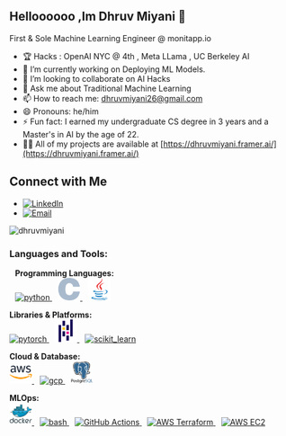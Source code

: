 ## Helloooooo ,Im Dhruv Miyani 👋

First & Sole Machine Learning Engineer @ monitapp.io 
- 🏆   Hacks : OpenAI NYC @ 4th , Meta LLama , UC Berkeley AI
- 🔭 I’m currently working on           Deploying ML Models.
- 👯 I’m looking to collaborate on AI Hacks
- 💬 Ask me about   Traditional Machine Learning  
- 📫 How to reach me:     dhruvmiyani26@gmail.com
- 😄 Pronouns:  he/him 
- ⚡ Fun fact: I earned my undergraduate CS degree in 3 years and a Master's in AI by the age of 22.
-  👨‍💻 All of my projects are available at [https://dhruvmiyani.framer.ai/](https://dhruvmiyani.framer.ai/)

###

## Connect with Me
- <a href="https://www.linkedin.com/in/dhruvmiyani/">
    <img src="https://github.com/user-attachments/assets/16a69ba6-0aae-47f0-9de3-df9f23d9ab21" width="50" alt="LinkedIn">
  </a>
- <a href="mailto:dhruvmiyani26@gmail.com">
    <img src="https://github.com/user-attachments/assets/81e2af31-953c-419d-a027-b9a976267fec" width="50" alt="Email">
  </a>


<p align="left"> <img src="https://komarev.com/ghpvc/?username=dhruvmiyani&label=Profile%20views&color=0e75b6&style=flat" alt="dhruvmiyani" /> </p>


  <!--  MLOps -->
 <h3 align="left">Languages and Tools:</h3>
<p align="left" style="margin: 10px;">
  <!-- Programming Languages -->
  <strong>Programming Languages:</strong><br>
  <a href="https://www.python.org" target="_blank" rel="noreferrer" style="margin-right: 10px;"> <img src="https://www.vectorlogo.zone/logos/python/python-icon.svg" alt="python" width="40" height="40"/> </a>
  <a href="https://www.cprogramming.com/" target="_blank" rel="noreferrer" style="margin-right: 10px;"> <img src="https://raw.githubusercontent.com/devicons/devicon/master/icons/c/c-original.svg" alt="c" width="40" height="40"/> </a>
  <a href="https://www.java.com" target="_blank" rel="noreferrer" style="margin-right: 10px;"> <img src="https://raw.githubusercontent.com/devicons/devicon/master/icons/java/java-original.svg" alt="java" width="40" height="40"/> </a>

  <!-- Libraries & Platforms -->
  <strong>Libraries & Platforms:</strong><br>
  <a href="https://pytorch.org/" target="_blank" rel="noreferrer" style="margin-right: 10px;"> <img src="https://www.vectorlogo.zone/logos/pytorch/pytorch-icon.svg" alt="pytorch" width="40" height="40"/> </a>
  <a href="https://pandas.pydata.org/" target="_blank" rel="noreferrer" style="margin-right: 10px;"> <img src="https://raw.githubusercontent.com/devicons/devicon/2ae2a900d2f041da66e950e4d48052658d850630/icons/pandas/pandas-original.svg" alt="pandas" width="40" height="40"/> </a>
  <a href="https://scikit-learn.org/" target="_blank" rel="noreferrer" style="margin-right: 10px;"> <img src="https://upload.wikimedia.org/wikipedia/commons/0/05/Scikit_learn_logo_small.svg" alt="scikit_learn" width="40" height="40"/> </a>

  <!-- Cloud & Database -->
  <strong>Cloud & Database:</strong><br>
  <a href="https://aws.amazon.com" target="_blank" rel="noreferrer" style="margin-right: 10px;"> <img src="https://raw.githubusercontent.com/devicons/devicon/master/icons/amazonwebservices/amazonwebservices-original-wordmark.svg" alt="aws" width="40" height="40"/> </a>
  <a href="https://cloud.google.com" target="_blank" rel="noreferrer" style="margin-right: 10px;"> <img src="https://www.vectorlogo.zone/logos/google_cloud/google_cloud-icon.svg" alt="gcp" width="40" height="40"/> </a>
  <a href="https://www.postgresql.org" target="_blank" rel="noreferrer" style="margin-right: 10px;"> <img src="https://raw.githubusercontent.com/devicons/devicon/master/icons/postgresql/postgresql-original-wordmark.svg" alt="postgresql" width="40" height="40"/> </a>

  <!-- Visualization & MLOps -->
  <strong>MLOps:</strong><br>
  <a href="https://www.docker.com/" target="_blank" rel="noreferrer" style="margin-right: 10px;"> <img src="https://raw.githubusercontent.com/devicons/devicon/master/icons/docker/docker-original-wordmark.svg" alt="docker" width="40" height="40"/> </a>
  <a href="https://www.gnu.org/software/bash/" target="_blank" rel="noreferrer" style="margin-right: 10px;"> <img src="https://www.vectorlogo.zone/logos/gnu_bash/gnu_bash-icon.svg" alt="bash" width="40" height="40"/> </a>
  <a href="https://github.com/features/actions" target="_blank" rel="noreferrer" style="margin-right: 10px;"> <img src="https://www.vectorlogo.zone/logos/github/github-icon.svg" alt="GitHub Actions" width="40" height="40"/> </a>
  <a href="https://aws.amazon.com/terraform" target="_blank" rel="noreferrer" style="margin-right: 10px;"> <img src="https://www.vectorlogo.zone/logos/terraformio/terraformio-icon.svg" alt="AWS Terraform" width="40" height="40"/> </a>
  <a href="https://aws.amazon.com/ec2/" target="_blank" rel="noreferrer" style="margin-right: 10px;"> <img src="https://www.vectorlogo.zone/logos/amazon_aws/amazon_aws-icon.svg" alt="AWS EC2" width="40" height="40"/> </a>
</p>

</p>






